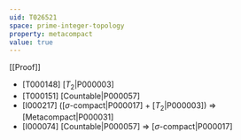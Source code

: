 ```yaml
---
uid: T026521
space: prime-integer-topology
property: metacompact
value: true
---
```

[[Proof]]

* [T000148] [$T_2$|P000003]
* [T000151] [Countable|P000057]
* [I000217] ([$\sigma$-compact|P000017] + [$T_2$|P000003]) => [Metacompact|P000031]
* [I000074] [Countable|P000057] => [$\sigma$-compact|P000017]


